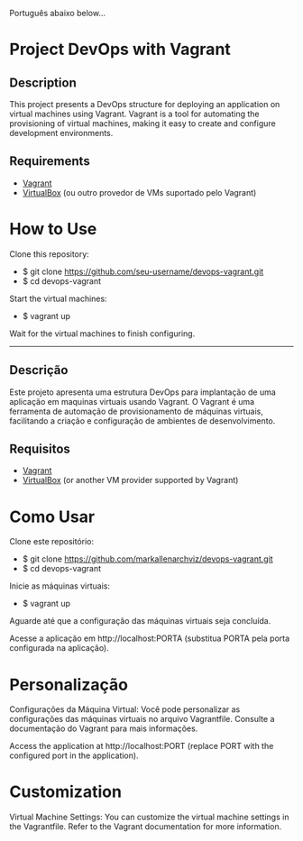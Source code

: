 Português abaixo below...

# Project DevOps with Vagrant

## Description

This project presents a DevOps structure for deploying an application on virtual machines using Vagrant. Vagrant is a tool for automating the provisioning of virtual machines, making it easy to create and configure development environments.

## Requirements

- [Vagrant](https://www.vagrantup.com/downloads)
- [VirtualBox](https://www.virtualbox.org/wiki/Downloads) (ou outro provedor de VMs suportado pelo Vagrant)

# How to Use
Clone this repository:
- $ git clone https://github.com/seu-username/devops-vagrant.git
- $ cd devops-vagrant

Start the virtual machines:
- $ vagrant up

Wait for the virtual machines to finish configuring.



____________________________________________________________



## Descrição

Este projeto apresenta uma estrutura DevOps para implantação de uma aplicação em maquinas virtuais usando Vagrant. O Vagrant é uma ferramenta de automação de provisionamento de máquinas virtuais, facilitando a criação e configuração de ambientes de desenvolvimento.

## Requisitos

- [Vagrant](https://www.vagrantup.com/downloads)
- [VirtualBox](https://www.virtualbox.org/wiki/Downloads) (or another VM provider supported by Vagrant)

# Como Usar
Clone este repositório:
- $ git clone https://github.com/markallenarchviz/devops-vagrant.git
- $ cd devops-vagrant

Inicie as máquinas virtuais:
- $ vagrant up

Aguarde até que a configuração das máquinas virtuais seja concluída.

Acesse a aplicação em http://localhost:PORTA (substitua PORTA pela porta configurada na aplicação).

# Personalização

Configurações da Máquina Virtual: Você pode personalizar as configurações das máquinas virtuais no arquivo Vagrantfile. Consulte a documentação do Vagrant para mais informações.

Access the application at http://localhost:PORT (replace PORT with the configured port in the application).

# Customization

Virtual Machine Settings: You can customize the virtual machine settings in the Vagrantfile. Refer to the Vagrant documentation for more information.
